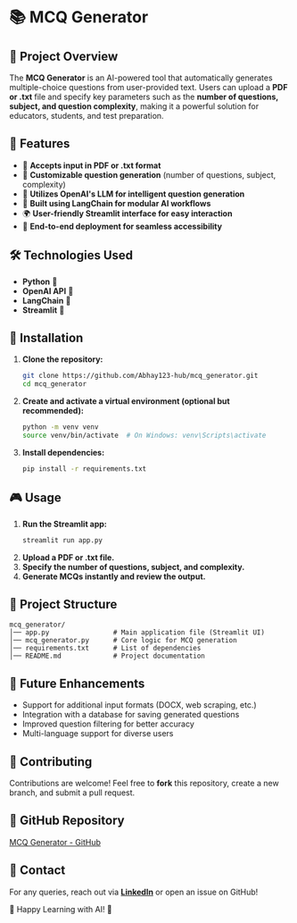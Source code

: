 # 📚 MCQ Generator

## 🚀 Project Overview
The **MCQ Generator** is an AI-powered tool that automatically generates multiple-choice questions from user-provided text. Users can upload a **PDF or .txt** file and specify key parameters such as the **number of questions, subject, and question complexity**, making it a powerful solution for educators, students, and test preparation.

## 🌟 Features
- 📄 **Accepts input in PDF or .txt format**
- 🎯 **Customizable question generation** (number of questions, subject, complexity)
- 🧠 **Utilizes OpenAI's LLM for intelligent question generation**
- 🔗 **Built using LangChain for modular AI workflows**
- 🌍 **User-friendly Streamlit interface for easy interaction**
- 🚀 **End-to-end deployment for seamless accessibility**

## 🛠️ Technologies Used
- **Python** 🐍
- **OpenAI API** 🤖
- **LangChain** 🔗
- **Streamlit** 🎨

## 📌 Installation
1. **Clone the repository:**
   ```bash
   git clone https://github.com/Abhay123-hub/mcq_generator.git
   cd mcq_generator
   ```
2. **Create and activate a virtual environment (optional but recommended):**
   ```bash
   python -m venv venv
   source venv/bin/activate  # On Windows: venv\Scripts\activate
   ```
3. **Install dependencies:**
   ```bash
   pip install -r requirements.txt
   ```

## 🎮 Usage
1. **Run the Streamlit app:**
   ```bash
   streamlit run app.py
   ```
2. **Upload a PDF or .txt file.**
3. **Specify the number of questions, subject, and complexity.**
4. **Generate MCQs instantly and review the output.**

## 📂 Project Structure
```
mcq_generator/
│── app.py                # Main application file (Streamlit UI)
│── mcq_generator.py      # Core logic for MCQ generation
│── requirements.txt      # List of dependencies
│── README.md             # Project documentation
```

## 🎯 Future Enhancements
- Support for additional input formats (DOCX, web scraping, etc.)
- Integration with a database for saving generated questions
- Improved question filtering for better accuracy
- Multi-language support for diverse users

## 🤝 Contributing
Contributions are welcome! Feel free to **fork** this repository, create a new branch, and submit a pull request.

## 🔗 GitHub Repository
[MCQ Generator - GitHub](https://github.com/Abhay123-hub/mcqgenn)

## 📧 Contact
For any queries, reach out via **[LinkedIn](https://www.linkedin.com/in/abhay-thakur-b6518b25a/)** or open an issue on GitHub!

🚀 Happy Learning with AI! 🚀

